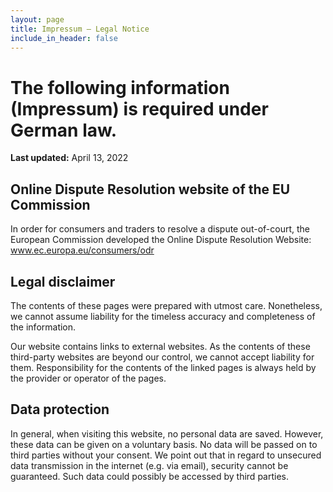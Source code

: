 ```yaml
---
layout: page
title: Impressum – Legal Notice
include_in_header: false
---
```

# The following information (Impressum) is required under German law.

**Last updated:**
April 13, 2022


## Online Dispute Resolution website of the EU Commission
In order for consumers and traders to resolve a dispute out-of-court, the European Commission developed the Online Dispute Resolution Website: www.ec.europa.eu/consumers/odr

## Legal disclaimer
The contents of these pages were prepared with utmost care. Nonetheless, we cannot assume liability for the timeless accuracy and completeness of the information.

Our website contains links to external websites. As the contents of these third-party websites are beyond our control, we cannot accept liability for them. Responsibility for the contents of the linked pages is always held by the provider or operator of the pages.

## Data protection
In general, when visiting this website, no personal data are saved. However, these data can be given on a voluntary basis. No data will be passed on to third parties without your consent. We point out that in regard to unsecured data transmission in the internet (e.g. via email), security cannot be guaranteed. Such data could possibly be accessed by third parties.